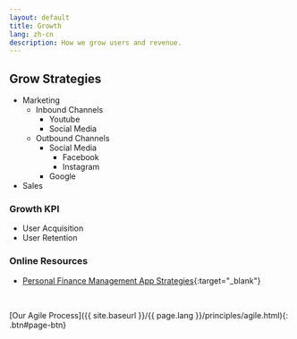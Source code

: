 ```yaml
---
layout: default
title: Growth
lang: zh-cn
description: How we grow users and revenue.
---
```


## Grow Strategies

* Marketing
  * Inbound Channels
    * Youtube
    * Social Media
  * Outbound Channels
    * Social Media
      * Facebook
      * Instagram
    * Google
* Sales

### Growth KPI

* User Acquisition
* User Retention

### Online Resources

* [Personal Finance Management App Strategies](https://www.cbinsights.com/research/personal-finance-apps-strategies/){:target="_blank"} 

<br>

[Our Agile Process]({{ site.baseurl }}/{{ page.lang }}/principles/agile.html){: .btn#page-btn}